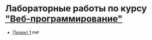 # Лабораторные работы по курсу ["Веб-программирование"](https://se.ifmo.ru/courses/web)

- [Проект 1](/web-lab1) `PHP`
